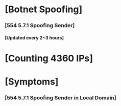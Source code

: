 # [Botnet Spoofing]
### [554 5.7.1 Spoofing Sender]
#### [Updated every 2~3 hours]

# [Counting 4360 IPs]

# [Symptoms] 
###   [554 5.7.1 Spoofing Sender in Local Domain]
